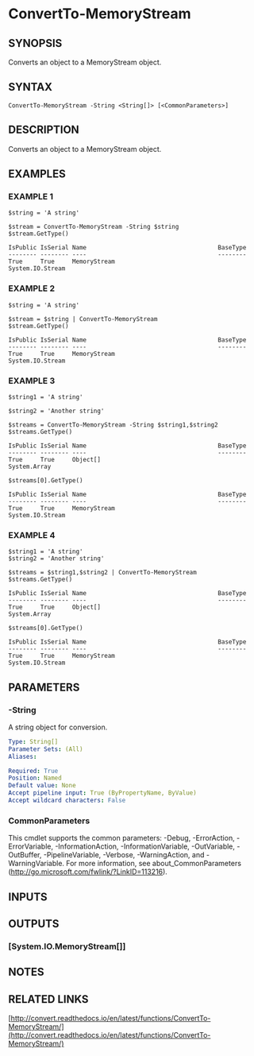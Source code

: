 # ConvertTo-MemoryStream

## SYNOPSIS
Converts an object to a MemoryStream object.

## SYNTAX

```
ConvertTo-MemoryStream -String <String[]> [<CommonParameters>]
```

## DESCRIPTION
Converts an object to a MemoryStream object.

## EXAMPLES

### EXAMPLE 1
```
$string = 'A string'

$stream = ConvertTo-MemoryStream -String $string
$stream.GetType()

IsPublic IsSerial Name                                     BaseType
-------- -------- ----                                     --------
True     True     MemoryStream                             System.IO.Stream
```

### EXAMPLE 2
```
$string = 'A string'

$stream = $string | ConvertTo-MemoryStream
$stream.GetType()

IsPublic IsSerial Name                                     BaseType
-------- -------- ----                                     --------
True     True     MemoryStream                             System.IO.Stream
```

### EXAMPLE 3
```
$string1 = 'A string'

$string2 = 'Another string'

$streams = ConvertTo-MemoryStream -String $string1,$string2
$streams.GetType()

IsPublic IsSerial Name                                     BaseType
-------- -------- ----                                     --------
True     True     Object[]                                 System.Array

$streams[0].GetType()

IsPublic IsSerial Name                                     BaseType
-------- -------- ----                                     --------
True     True     MemoryStream                             System.IO.Stream
```

### EXAMPLE 4
```
$string1 = 'A string'
$string2 = 'Another string'

$streams = $string1,$string2 | ConvertTo-MemoryStream
$streams.GetType()

IsPublic IsSerial Name                                     BaseType
-------- -------- ----                                     --------
True     True     Object[]                                 System.Array

$streams[0].GetType()

IsPublic IsSerial Name                                     BaseType
-------- -------- ----                                     --------
True     True     MemoryStream                             System.IO.Stream
```

## PARAMETERS

### -String
A string object for conversion.

```yaml
Type: String[]
Parameter Sets: (All)
Aliases:

Required: True
Position: Named
Default value: None
Accept pipeline input: True (ByPropertyName, ByValue)
Accept wildcard characters: False
```

### CommonParameters
This cmdlet supports the common parameters: -Debug, -ErrorAction, -ErrorVariable, -InformationAction, -InformationVariable, -OutVariable, -OutBuffer, -PipelineVariable, -Verbose, -WarningAction, and -WarningVariable.
For more information, see about_CommonParameters (http://go.microsoft.com/fwlink/?LinkID=113216).

## INPUTS

## OUTPUTS

### [System.IO.MemoryStream[]]

## NOTES

## RELATED LINKS

[http://convert.readthedocs.io/en/latest/functions/ConvertTo-MemoryStream/](http://convert.readthedocs.io/en/latest/functions/ConvertTo-MemoryStream/)

